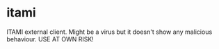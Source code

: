# itami
ITAMI external client. Might be a virus but it doesn't show any malicious behaviour.
USE AT OWN RISK!
